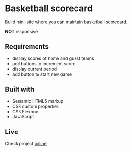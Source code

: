 # Basketball scorecard

Build mini-site where you can maintain basketball scorecard. 

**NOT** responsive

## Requirements 

- display scores of home and guest teams
- add buttons to increment score
- display current period
- add button to start new game

## Built with 

- Semantic HTML5 markup
- CSS custom properties
- CSS Flexbox
- JavaScript

## Live

Check project [online](https://ngeru19.github.io/scorecard/)
